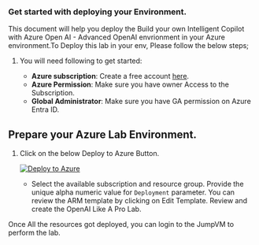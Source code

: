 ### Get started with deploying your Environment.

This document will help you deploy the Build your own Intelligent Copilot with Azure Open AI - Advanced OpenAI envrionment in your Azure environment.To Deploy this lab in your env, Please follow the below steps;


1. You will need following to get started:

   - **Azure subscription**: Create a free account [here](https://azure.microsoft.com/free/).
   - **Azure Permission**: Make sure you have owner Access to the Subscription.
   -  **Global Administrator**: Make sure you have GA permission on Azure Entra ID.

## Prepare your Azure Lab Environment.

1. Click on the below Deploy to Azure Button.

   [![Deploy to Azure](https://aka.ms/deploytoazurebutton)](https://portal.azure.com/#create/Microsoft.Template/uri/https%3A%2F%2Fexperienceazure.blob.core.windows.net%2Ftemplates%2Fopenai-copilot%2Fdeploy-01.json)

   - Select the available subscription and resource group. Provide the unique alpha numeric value for `Deployment` parameter. You can review the ARM template by clicking on Edit Template. Review and create the OpenAI Like A Pro Lab.


Once All the resources got deployed, you can login to the JumpVM to perform the lab. 
